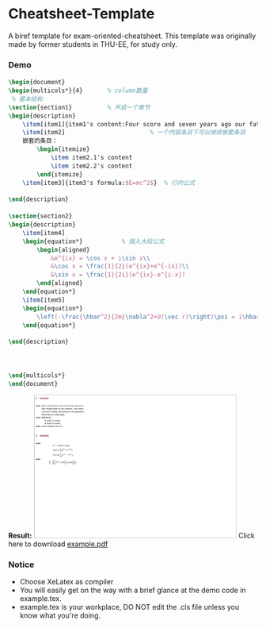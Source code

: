 # Cheatsheet-Template
A biref template for exam-oriented-cheatsheet.
This template was originally made by former students in THU-EE, for study only.

### Demo
```tex
\begin{document}
\begin{multicols*}{4}       % column数量
 % 基本结构
\section{section1}          % 开启一个章节
\begin{description}
    \item[item1]{item1's content:Four score and seven years ago our fathers brought fourth on this continent, a new nation, conceived in liberty, and dedicated to the proposition that all men are created equal.}       % 插入一个内容条目
    \item[item2]                        % 一个内容条目下可以继续嵌套条目
    嵌套的条目：
        \begin{itemize}
            \item item2.1's content
            \item item2.2's content
        \end{itemize}
    \item[item3]{item3's formula:$E=mc^2$}  % 行内公式

\end{description}

\section{section2}
\begin{description}
    \item[item4]
    \begin{equation*}           % 插入大段公式
        \begin{aligned}
            &e^{ix} = \cos x + i\sin x\\
            &\cos x = \frac{1}{2}(e^{ix}+e^{-ix})\\
            &\sin x = \frac{1}{2i}(e^{ix}-e^{i-x})
        \end{aligned}
    \end{equation*}
    \item[item5]
    \begin{equation*}
        \left(-\frac{\hbar^2}{2m}\nabla^2+U(\vec r)\right)\psi = i\hbar\frac{\partial}{\partial t}\psi
    \end{equation*}

\end{description}



\end{multicols*}
\end{document}
```
**Result:**
<img src='./assets/example.png' style='zoom:40%;'>
Click here to download <a href='./assets/example.pdf'>example.pdf</a>



### Notice
+ Choose XeLatex as compiler
+ You will easily get on the way with a brief glance at the demo code in example.tex.  
+ example.tex is your workplace, DO NOT edit the .cls file unless you know what you're doing.

